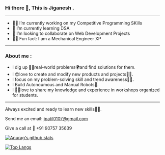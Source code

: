 ### Hi there 👋, This is Jiganesh .


<!--
**Jiganesh/Jiganesh** is a ✨ _special_ ✨ repository because its `README.md` (this file) appears on your GitHub profile.

Here are some ideas to get you started:
-->
***

- 👨‍💻 I’m currently working on my Competitive Programming SKills
- 🤯 I’m currently learning DSA
- 🤩 I’m looking to collaborate on Web Development Projects
- 👨‍🏭 Fun fact: I am a Mechanical Engineer XP

***
### About me :

- I dig up 🕵️‍♀️real-world problems🌍and find solutions for them. 
- I 😍love to create and modify new products and projects👨‍💻.
- I focus on my problem-solving skill and trend awareness🕵️‍♀️.
- I Build Autonoumous and Manual Robots🤺.
- I 👨‍🏫love to share my knowledge and experience in workshops organized for students. 

***
Always excited and ready to learn new skills👨‍🎓.

Send me an email: jpatil0107@gmail.com 

Give a call at 📲 +91 90757 35639


[![Anurag's github stats](https://github-readme-stats.vercel.app/api?username=Jiganesh&show_icons=true&hide=contribs,issues&theme=darcula)](https://github.com/anuraghazra/github-readme-stats)

[![Top Langs](https://github-readme-stats.vercel.app/api/top-langs/?username=Jiganesh&layout=compact)](https://github.com/anuraghazra/github-readme-stats)


